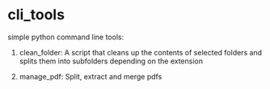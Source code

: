 # cli_tools
simple python command line tools:

1. clean_folder: A script that cleans up the contents of selected folders and splits them into subfolders depending on the extension

2. manage_pdf: Split, extract and merge pdfs
